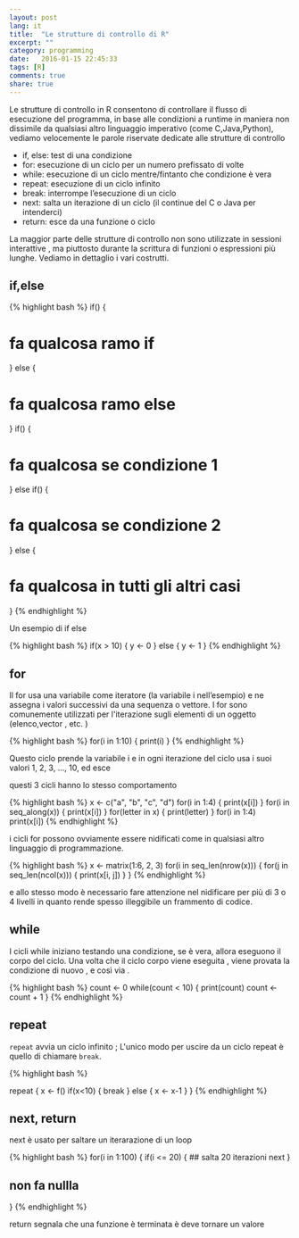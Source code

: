 ```yaml
---
layout: post
lang: it
title:  "Le strutture di controllo di R"
excerpt: ""
category: programming
date:   2016-01-15 22:45:33
tags: [R]
comments: true
share: true
---
```


Le strutture di controllo in R consentono di controllare il flusso di esecuzione del programma, in base alle condizioni a runtime in maniera non dissimile da qualsiasi altro linguaggio imperativo (come C,Java,Python), vediamo velocemente le parole riservate dedicate alle strutture di controllo

* if, else: test di una condizione
* for: esecuzione di un ciclo per un numero prefissato di volte
* while: esecuzione di un ciclo mentre/fintanto che condizione è vera
* repeat: esecuzione di un ciclo infinito
* break: interrompe l’esecuzione di un ciclo
* next: salta un iterazione di un ciclo (il continue del C o Java per intenderci)
* return: esce da una funzione o ciclo

La maggior parte delle strutture di controllo non sono utilizzate in sessioni interattive , ma piuttosto durante la scrittura di funzioni o
espressioni più lunghe. Vediamo in dettaglio i vari costrutti.

## if,else

{% highlight bash %}
if(<condizione>) { 
  # fa qualcosa ramo if
} else {
  # fa qualcosa ramo else
}
if(<condizione1>) {
  # fa qualcosa se condizione 1
} else if(<condizione2>) {
  # fa qualcosa se condizione 2
} else {
  # fa qualcosa in tutti gli altri casi
}
{% endhighlight %}

Un esempio di if else

{% highlight bash %}
if(x > 10) {
  y <- 0
} else {
  y <- 1
}
{% endhighlight %}

## for
Il for usa una variabile come iteratore (la variabile i nell’esempio) e ne assegna i valori successivi da una sequenza o vettore. 
I for sono comunemente utilizzati per l'iterazione sugli elementi di un oggetto (elenco,vector , etc. )

{% highlight bash %}
for(i in 1:10) {
   print(i)
}
{% endhighlight %}

Questo ciclo prende la variabile i e in ogni iterazione del ciclo usa i suoi valori 1, 2, 3, ..., 10, ed esce

questi 3 cicli hanno lo stesso comportamento

{% highlight bash %}
x <- c("a", "b", "c", "d")
for(i in 1:4) {
   print(x[i])
}
for(i in seq_along(x)) {
   print(x[i])
}
for(letter in x) {
   print(letter)
}
for(i in 1:4) print(x[i])
{% endhighlight %}

i cicli for possono ovviamente essere nidificati come in qualsiasi altro linguaggio di programmazione.

{% highlight bash %}
x <- matrix(1:6, 2, 3)
for(i in seq_len(nrow(x))) {
   for(j in seq_len(ncol(x))) {
      print(x[i, j])
   }
}
{% endhighlight %}

e allo stesso modo è necessario fare attenzione nel nidificare per più di 3 o 4 livelli in quanto rende spesso illeggibile un frammento di codice.




## while

I cicli while iniziano testando una condizione, se è vera, allora eseguono il corpo del ciclo. Una volta che il ciclo corpo viene eseguita , viene provata la condizione di nuovo , e così via .

{% highlight bash %}
count <- 0
while(count < 10) {
   print(count)
   count <- count + 1
}
{% endhighlight %}


## repeat

`repeat` avvia un ciclo infinito ;  L'unico modo per uscire da un ciclo repeat è quello di chiamare `break`.

{% highlight bash %}

repeat {
   x <- f()
   if(x<10) {
      break
   } else {
      x <- x-1
   }
}
{% endhighlight %}

## next, return
next è usato per saltare un iterarazione di un loop

{% highlight bash %}
for(i in 1:100) {
   if(i <= 20) {
      ## salta 20 iterazioni
      next
   }
   ## non fa nullla
}
{% endhighlight %}

return segnala che una funzione è terminata è deve tornare un valore




